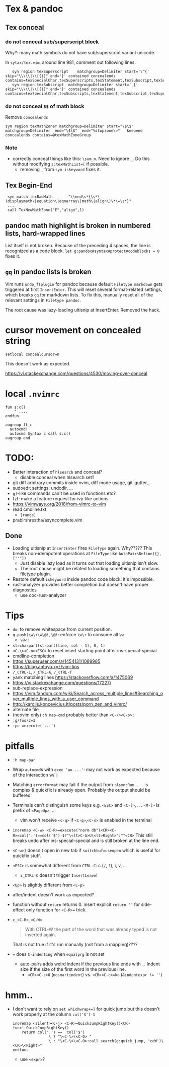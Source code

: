 # Tex & pandoc

## Tex conceal

### do not conceal sub/superscript block

Why?: many math symbols do not have sub/superscript variant unicode.

In `sytax/tex.vim`, around line 981, comment out following lines.

```vim
   syn region texSuperscript	matchgroup=Delimiter start='\^{'	skip="\\\\\|\\[{}]" end='}'	contained concealends contains=texSpecialChar,texSuperscripts,texStatement,texSubscript,texSuperscript,texMathMatcher
   syn region texSubscript	matchgroup=Delimiter start='_{'		skip="\\\\\|\\[{}]" end='}'	contained concealends contains=texSpecialChar,texSubscripts,texStatement,texSubscript,texSuperscript,texMathMatcher
```

### do not conceal `$$` of math block
Remove `concealends`

```vim
syn region texMathZoneY	matchgroup=Delimiter start="\$\$" matchgroup=Delimiter	end="\$\$"	end="%stopzone\>"	keepend concealends contains=@texMathZoneGroup
```

### Note

* correctly conceal things like this: `\sum_n`. Need to ignore `_`. Do this without modifying `s:texMathList=[` if possible.
    * removing `_` from `syn iskeyword` fixes it.


## Tex Begin-End

```vim
 syn match texBadMath		"\\end\s*{\s*\(displaymath\|equation\|eqnarray\|math\|align\)\*\=\s*}"
 ...
 call TexNewMathZone("E","align",1)
```

## pandoc math highlight is broken in numbered lists, hard-wrapped lines
List itself is not broken. Because of the preceding 4 spaces, the line is recognized as a code block.
`let g:pandoc#syntax#protect#codeblocks = 0` fixes it.

## `gq` in pandoc lists is broken
Vim runs `undo_ftplugin` for pandoc because default `Filetype markdown` gets triggered at first `InsertEnter`.
This will reset several format-related settings, which breaks `gq` for markdown lists.
To fix this, manually reset all of the relevant settings in `Filetype pandoc`.

The root cause was lazy-loading ultisnip at InsertEnter. Removed the hack.

# cursor movement on concealed string

```
setlocal concealcursor=n
```

This doesn't work as expected.

<https://vi.stackexchange.com/questions/4530/moving-over-conceal>

# local `.nvimrc`

```vim
fun s:c()
    " ....
endfun

augroup ft_c
  autocmd!
  autocmd Syntax c call s:c()
augroup end
```

# TODO:
* Better interaction of `hlsearch` and conceal?
    * disable conceal when hlsearch set?
* git diff arbitrary commits inside nvim, diff mode usage, git-gutter,...
* sudoedit settings: undodir, ...
* `g]`-like commands can't be used in functions etc?
* fzf: make a feature request for ivy-like actions
* <https://vimways.org/2018/from-vimrc-to-vim>
* read cmdline.txt
    * `[range]`
* prabirshrestha/asyncomplete.vim

## Done
* Loading ultisnip at `InsertEnter` fires `FileType` again. Why?????
  This breaks non-idempotent operations at `FileType` like `AutoPairsDefine({}, ["'"])`
    * Just disable lazy load as it turns out that loading ultisnip isn't slow.
    * The root cause might be related to loading something that contains filetype plugin.
* Restore default `iskeyword` inside pandoc code block: it's impossible.
* rust-analyzer provides better completion but doesn't have proper diagnostics
    * use coc-rust-analyzer

# Tips
* `dw`: to remove whitespace from current position.
* `q.push(\w\+\w\@!,\@!`: enforce `\w\+` to consume all `\w`
    * `\@<!`
* `strcharpart(strpart(line, col - 1), 0, 1)`
* `<C-\><C-o><ESC>` to reset insert starting point after ins-special-special
* cmdline-completion
* <https://superuser.com/a/1454131/1089985>
* <https://blog.antoyo.xyz/vim-tips>
* `/_CTRL-L`, `/_CTRL-G`, `/_CTRL-T`
* yank matching lines <https://stackoverflow.com/a/1475069>
* <https://vi.stackexchange.com/questions/17227/>
* sub-replace-expression
* https://vim.fandom.com/wiki/Search_across_multiple_lines#Searching_over_multiple_lines_with_a_user_command
* http://karolis.koncevicius.lt/posts/porn_zen_and_vimrc/
* alternate file
* (neovim only) `:h map-cmd` probably better than `<C-\><C-o>:`
* `:g/foo/z=3`
* `:pu =execute('...')`

# pitfalls
* `:h map-bar`
* Wrap `autocmd`s with `exec 'au ...'`: may not work as expected because of the interaction w/ `|`
* Matching `errorformat` may fail if the output from `:AsyncRun ...` is complex & quickfix is already open.
  Probably the output should be buffered.
* Terminals can't distinguish some keys e.g. `<ESC>` and `<C-[>`, .. . `<M-[>` is prefix of `<PageUp>`, ...
    * vim won't receive `<C-q>` if `<C-q>`,`<C-s>` is enabled in the terminal
* `inoremap <C-w> <C-R>=execute("norm db")<CR><C-R>=col('.')==col('$')-1?"\<lt>C-G>U\<lt>Right>":""<CR>`
  This still breaks undo after ins-special-special and is still broken at the line end.
* `<C-w>]` doesn't open in new tab if `switchbuf=useopen` which is useful for quickfix stuff.
* `<ESC>` is somewhat different from `CTRL-C`: c (`/`, `?`), i, v, ..
    * `i_CTRL-C` doesn't trigger `InsertLeave`!
* `<Up>` is slightly different from `<C-p>`
* after/indent doesn't work as expected?
* function without `return` returns 0. insert explicit `return ''` for side-effect only function for `<C-R>=` trick.
* `c_<C-R>_<C-W>`
  > With CTRL-W the part of the word that was already typed is not inserted again.

  That is not true if it's run manually (not from a mapping)????
* `=` does `C-indenting` when `equalprg` is not set
    * auto-pairs adds weird indent if the previous line ends with `,`. Indent size if the size of the first word in the previous line.
        * `<CR><C-c>O` (`nosmartindent`) vs. `<CR><C-c>=ko` (`&indentexpr != ''`)

# hmm..
* I don't want to rely on `set whichwrap+=]` for quick jump but this doesn't
  work properly at the column `col('$')-1`
    ```vim
    inoremap <silent><C-j> <C-R>=QuickJumpRightKey()<CR>
    func! QuickJumpRightKey()
        return col('.') ==  col('$')
                    \ ? "\<C-\>\<C-O> "
                    \ : "\<C-\>\<C-O>:call search(g:quick_jump, 'ceW')\<CR>\<Right>"
    endfunc
    ```
    * use `<expr>`?
